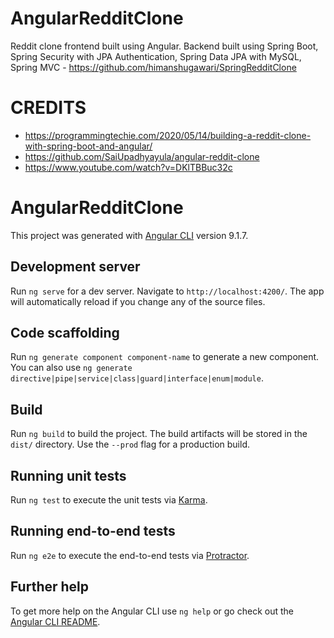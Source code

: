 # AngularRedditClone

Reddit clone frontend built using Angular. Backend built using Spring Boot, Spring Security with JPA Authentication, Spring Data JPA with MySQL, Spring MVC - https://github.com/himanshugawari/SpringRedditClone

# CREDITS

- https://programmingtechie.com/2020/05/14/building-a-reddit-clone-with-spring-boot-and-angular/
- https://github.com/SaiUpadhyayula/angular-reddit-clone
- https://www.youtube.com/watch?v=DKlTBBuc32c

# AngularRedditClone

This project was generated with [Angular CLI](https://github.com/angular/angular-cli) version 9.1.7.

## Development server

Run `ng serve` for a dev server. Navigate to `http://localhost:4200/`. The app will automatically reload if you change any of the source files.

## Code scaffolding

Run `ng generate component component-name` to generate a new component. You can also use `ng generate directive|pipe|service|class|guard|interface|enum|module`.

## Build

Run `ng build` to build the project. The build artifacts will be stored in the `dist/` directory. Use the `--prod` flag for a production build.

## Running unit tests

Run `ng test` to execute the unit tests via [Karma](https://karma-runner.github.io).

## Running end-to-end tests

Run `ng e2e` to execute the end-to-end tests via [Protractor](http://www.protractortest.org/).

## Further help

To get more help on the Angular CLI use `ng help` or go check out the [Angular CLI README](https://github.com/angular/angular-cli/blob/master/README.md).
